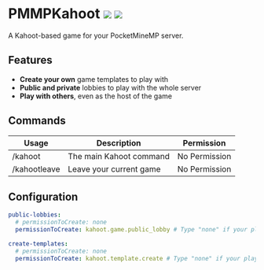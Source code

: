 # PMMPKahoot [![](https://poggit.pmmp.io/shield.dl/PMMPKahoot)](https://poggit.pmmp.io/p/PMMPKahoot) [![](https://poggit.pmmp.io/shield.dl.total/PMMPKahoot)](https://poggit.pmmp.io/p/PMMPKahoot)

A Kahoot-based game for your PocketMineMP server.

## Features
- **Create your own** game templates to play with
- **Public and private** lobbies to play with the whole server
- **Play with others**, even as the host of the game

## Commands
| Usage        | Description             | Permission    |
|--------------|-------------------------|---------------|
| /kahoot      | The main Kahoot command | No Permission |
| /kahootleave | Leave your current game | No Permission |

## Configuration
```yml
public-lobbies:
  # permissionToCreate: none
  permissionToCreate: kahoot.game.public_lobby # Type "none" if your players don't need a permission to create public Kahoot games.

create-templates:
  # permissionToCreate: none
  permissionToCreate: kahoot.template.create # Type "none" if your players don't need a permission to create public Kahoot games.
```
